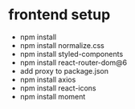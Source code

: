 # frontend setup
- npm install
- npm install normalize.css
- npm install styled-components
- npm install react-router-dom@6
- add proxy to package.json
- npm install axios
- npm install react-icons
- npm install moment
